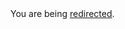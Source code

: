 <html><body>You are being <a href="https://dan.cunning.cc/ruby-on-rails/simple-infinite-scrolling.html.md">redirected</a>.</body></html>